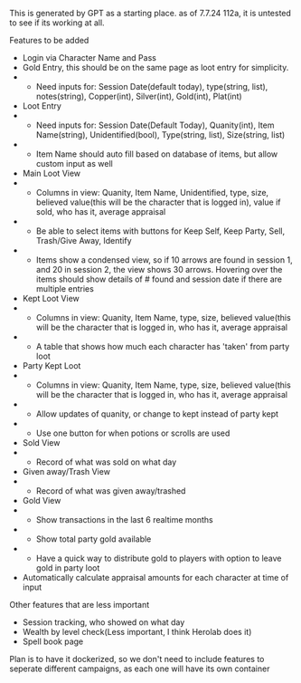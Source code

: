 This is generated by GPT as a starting place. as of 7.7.24 112a, it is untested to see if its working at all. 

Features to be added


- Login via Character Name and Pass
- Gold Entry, this should be on the same page as loot entry for simplicity.
- - Need inputs for: Session Date(default today), type(string, list), notes(string), Copper(int), Silver(int), Gold(int), Plat(int)
- Loot Entry
- - Need inputs for: Session Date(Default Today), Quanity(int), Item Name(string), Unidentified(bool), Type(string, list), Size(string, list)
- - Item Name should auto fill based on database of items, but allow custom input as well
- Main Loot View
- - Columns in view: Quanity, Item Name, Unidentified, type, size, believed value(this will be the character that is logged in), value if sold, who has it, average appraisal
- - Be able to select items with buttons for Keep Self, Keep Party, Sell, Trash/Give Away, Identify
- - Items show a condensed view, so if 10 arrows are found in session 1, and 20 in session 2, the view shows 30 arrows. Hovering over the items should show details of # found and session date if there are multiple entries
- Kept Loot View
- - Columns in view: Quanity, Item Name, type, size, believed value(this will be the character that is logged in, who has it, average appraisal
- - A table that shows how much each character has 'taken' from party loot
- Party Kept Loot
- - Columns in view: Quanity, Item Name, type, size, believed value(this will be the character that is logged in, who has it, average appraisal
- - Allow updates of quanity, or change to kept instead of party kept
- - Use one button for when potions or scrolls are used
- Sold View
- - Record of what was sold on what day
- Given away/Trash View
- - Record of what was given away/trashed
- Gold View
- - Show transactions in the last 6 realtime months 
- - Show total party gold available
- - Have a quick way to distribute gold to players with option to leave gold in party loot
- Automatically calculate appraisal amounts for each character at time of input 


Other features that are less important
- Session tracking, who showed on what day
- Wealth by level check(Less important, I think Herolab does it)
- Spell book page



Plan is to have it dockerized, so we don't need to include features to seperate different campaigns, as each one will have its own container


